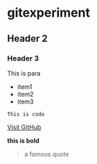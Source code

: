 # gitexperiment

## Header 2

### Header 3

This is para

- item1
- item2
- item3

`This is code`

[Visit GitHub](https://github.com)

**this is bold** 

>a famous quote
